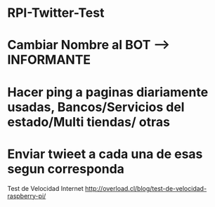 # RPI-Twitter-Test

# Cambiar Nombre al BOT --> INFORMANTE


# Hacer ping a paginas diariamente usadas, Bancos/Servicios del estado/Multi tiendas/ otras

# Enviar twieet a cada una de esas segun corresponda


Test de Velocidad Internet
http://overload.cl/blog/test-de-velocidad-raspberry-pi/
